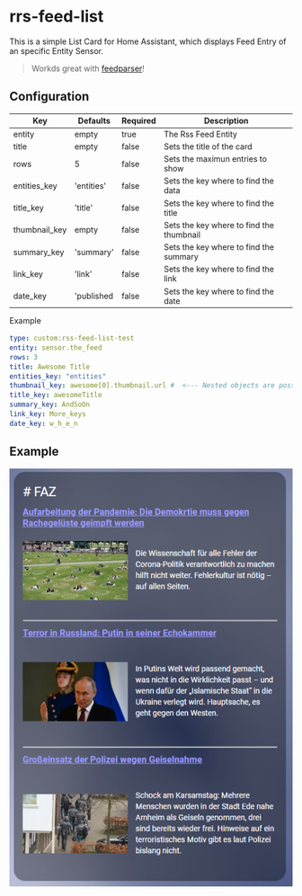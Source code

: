 # rrs-feed-list

This is a simple List Card for Home Assistant, which displays Feed Entry of an specific Entity Sensor.

> Workds great with [feedparser](https://github.com/custom-components/feedparser)!

## Configuration

| Key           | Defaults   | Required | Description                              |
| ------------- | ---------- | -------- | ---------------------------------------- |
| entity        | empty      | true     | The Rss Feed Entity                      |
| title         | empty      | false    | Sets the title of the card               |
| rows          | 5          | false    | Sets the maximun entries to show         |
| entities_key  | 'entities' | false    | Sets the key where to find the data      |
| title_key     | 'title'    | false    | Sets the key where to find the title     |
| thumbnail_key | empty      | false    | Sets the key where to find the thumbnail |
| summary_key   | 'summary'  | false    | Sets the key where to find the summary   |
| link_key      | 'link'     | false    | Sets the key where to find the link      |
| date_key      | 'published | false    | Sets the key where to find the date      |

Example

```yaml
type: custom:rss-feed-list-test
entity: sensor.the_feed
rows: 3
title: Awesome Title
entities_key: "entities"
thumbnail_key: awesome[0].thumbnail.url #  <--- Nested objects are possible with dot
title_key: awesomeTitle
summary_key: AndSoOn
link_key: More_keys
date_key: w_h_e_n
```

## Example

![Example](/assets/example.png)
